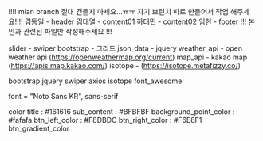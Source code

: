 !!!! mian branch 절대 건들지 마세요...ㅠㅠ 자기 브런치 따로 만들어서 작업 해주세요!!!!
김동일 - header
김대열 - content01
하태민 - content02
임현 - footer
!!! 본인과 관련된 파일만 작성해주세요 !!!

slider - swiper
bootstrap - 그리드
json_data -
jquery
weather_api - open weather api (https://openweathermap.org/current)
map_api - kakao map (https://apis.map.kakao.com/)
isotope - (https://isotope.metafizzy.co/)

bootstrap
jquery
swiper
axios
isotope
font_awesome

font = "Noto Sans KR", sans-serif

color
title : #161616
sub_content : #BFBFBF
background_point_color : #fafafa
btn_left_color : #F8DBDC
btn_right_color : #F6E8F1
btn_gradient_color
